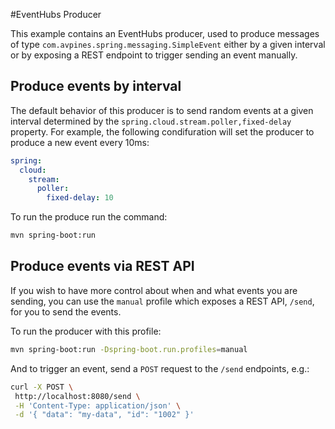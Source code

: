 #EventHubs Producer

This example contains an EventHubs producer, used to produce messages of type 
`com.avpines.spring.messaging.SimpleEvent` either by a given interval or by exposing a REST endpoint
to trigger sending an event manually.

## Produce events by interval

The default behavior of this producer is to send random events at a given interval determined by the
`spring.cloud.stream.poller,fixed-delay` property. For example, the following condifuration will set
the producer to produce a new event every 10ms:

```yaml
spring:
  cloud:
    stream:
      poller:
        fixed-delay: 10
```

To run the produce run the command:

```bash
mvn spring-boot:run
```

## Produce events via REST API

If you wish to have more control about when and what events you are sending, you can use the 
`manual` profile which exposes a REST API, `/send`, for you to send the events.

To run the producer with this profile:

```bash
mvn spring-boot:run -Dspring-boot.run.profiles=manual
```

And to trigger an event, send a `POST` request to the `/send` endpoints, e.g.:
```bash
curl -X POST \
 http://localhost:8080/send \
 -H 'Content-Type: application/json' \
 -d '{ "data": "my-data", "id": "1002" }'
```

